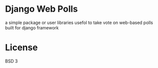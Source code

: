 # Django Web Polls

a simple package or user libraries usefol to take vote on web-based polls built for django framework

# License

BSD 3

